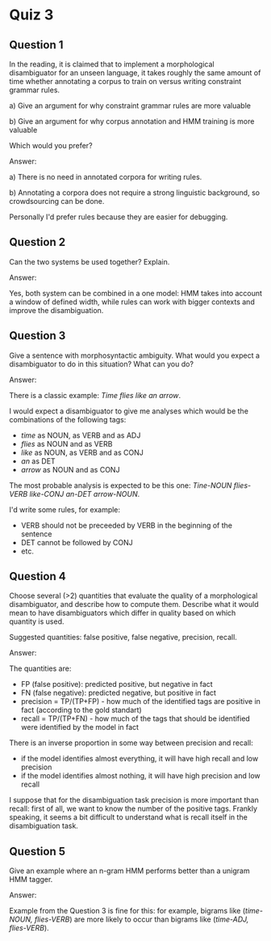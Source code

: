 # Quiz 3

## Question 1

In the reading, it is claimed that to implement a morphological disambiguator for an unseen language, it takes roughly the same amount of time whether annotating a corpus to train on versus writing constraint grammar rules.

a) Give an argument for why constraint grammar rules are more valuable

b) Give an argument for why corpus annotation and HMM training is more valuable

Which would you prefer?

Answer:

a) There is no need in annotated corpora for writing rules.

b) Annotating a corpora does not require a strong linguistic background, so crowdsourcing can be done.

Personally I'd prefer rules because they are easier for debugging.

## Question 2

Can the two systems be used together? Explain.

Answer:

Yes, both system can be combined in a one model: HMM takes into account a window of defined width, while rules can work with bigger contexts and improve the disambiguation.

## Question 3

Give a sentence with morphosyntactic ambiguity. What would you expect a disambiguator to do in this situation? What can you do?

Answer:

There is a classic example: *Time flies like an arrow*.

I would expect a disambiguator to give me analyses which would be the combinations of the following tags:

- *time* as NOUN, as VERB and as ADJ
- *flies* as NOUN and as VERB
- *like* as NOUN, as VERB and as CONJ
- *an* as DET
- *arrow* as NOUN and as CONJ

The most probable analysis is expected to be this one: *Tine-NOUN flies-VERB like-CONJ an-DET arrow-NOUN*.

I'd write some rules, for example:

- VERB should not be preceeded by VERB in the beginning of the sentence 
- DET cannot be followed by CONJ
- etc.

## Question 4

Choose several (>2) quantities that evaluate the quality of a morphological disambiguator, and describe how to compute them. Describe what it would mean to have disambiguators which differ in quality based on which quantity is used.

Suggested quantities: false positive, false negative, precision, recall.

Answer:

The quantities are:
- FP (false positive): predicted positive, but negative in fact
- FN (false negative): predicted negative, but positive in fact
- precision = TP/(TP+FP) - how much of the identified tags are positive in fact (according to the gold standart)
- recall = TP/(TP+FN) - how much of the tags that should be identified were identified by the model in fact

There is an inverse proportion in some way between precision and recall:
- if the model identifies almost everything, it will have high recall and low precision
- if the model identifies almost nothing, it will have high precision and low recall

I suppose that for the disambiguation task precision is more important than recall: first of all, we want to know the number of the positive tags.
Frankly speaking, it seems a bit difficult to understand what is recall itself in the disambiguation task.

## Question 5

Give an example where an n-gram HMM performs better than a unigram HMM tagger.

Answer:

Example from the Question 3 is fine for this: for example, bigrams like (*time-NOUN, flies-VERB*) are more likely to occur than bigrams like (*time-ADJ, flies-VERB*).
